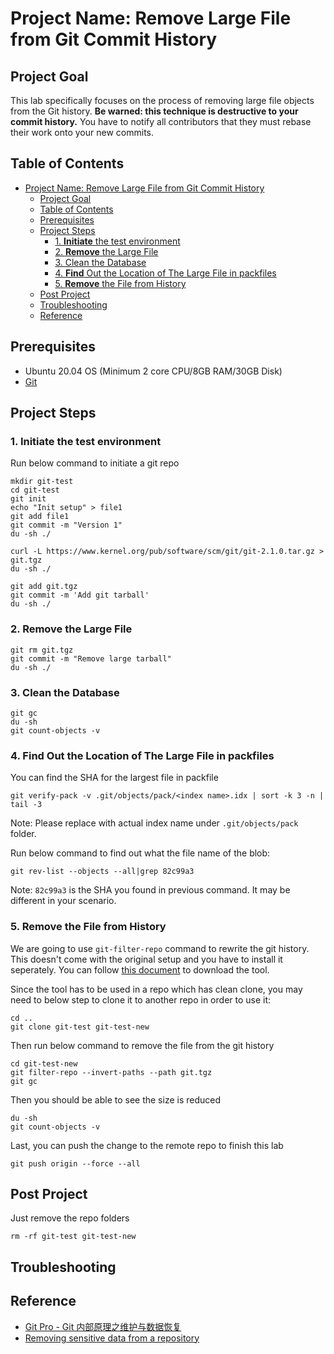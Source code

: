 # Project Name: Remove Large File from Git Commit History

## Project Goal
This lab specifically focuses on the process of removing large file objects from the Git history. **Be warned: this technique is destructive to your commit history.** You have to notify all contributors that they must rebase their work onto your new commits.

## Table of Contents
- [Project Name: Remove Large File from Git Commit History](#project-name-remove-large-file-from-git-commit-history)
  - [Project Goal](#project-goal)
  - [Table of Contents](#table-of-contents)
  - [Prerequisites](#prerequisites)
  - [Project Steps](#project-steps)
    - [1. **Initiate** the test environment](#1-initiate-the-test-environment)
    - [2. **Remove** the Large File](#2-remove-the-large-file)
    - [3. Clean the Database](#3-clean-the-database)
    - [4. **Find** Out the Location of The Large File in packfiles](#4-find-out-the-location-of-the-large-file-in-packfiles)
    - [5. **Remove** the File from History](#5-remove-the-file-from-history)
  - [Post Project](#post-project)
  - [Troubleshooting](#troubleshooting)
  - [Reference](#reference)

## <a name="prerequisites">Prerequisites</a>
- Ubuntu 20.04 OS (Minimum 2 core CPU/8GB RAM/30GB Disk)
- [Git](https://git-scm.com/book/en/v2/Getting-Started-Installing-Git) 


## <a name="project_steps">Project Steps</a>

### 1. **Initiate** the test environment
Run below command to initiate a git repo
```
mkdir git-test
cd git-test
git init
echo "Init setup" > file1
git add file1
git commit -m "Version 1"
du -sh ./

curl -L https://www.kernel.org/pub/software/scm/git/git-2.1.0.tar.gz > git.tgz
du -sh ./

git add git.tgz
git commit -m 'Add git tarball'
du -sh ./
```

### 2. **Remove** the Large File
```
git rm git.tgz
git commit -m "Remove large tarball"
du -sh ./
```

### 3. Clean the Database
```
git gc
du -sh
git count-objects -v
```

### 4. **Find** Out the Location of The Large File in packfiles
You can find the SHA for the largest file in packfile
```
git verify-pack -v .git/objects/pack/<index name>.idx | sort -k 3 -n | tail -3
```
Note: Please replace **<index name>** with actual index name under `.git/objects/pack` folder. <br/>

Run below command to find out what the file name of the blob:
```
git rev-list --objects --all|grep 82c99a3
```
Note: `82c99a3` is the SHA you found in previous command. It may be different in your scenario.

### 5. **Remove** the File from History
We are going to use `git-filter-repo` command to rewrite the git history. This doesn't come with the original setup and you have to install it seperately. You can follow [this document](https://github.com/newren/git-filter-repo/blob/main/INSTALL.md) to download the tool. <br/>

Since the tool has to be used in a repo which has clean clone, you may need to below step to clone it to another repo in order to use it:
```
cd ..
git clone git-test git-test-new
```
Then run below command to remove the file from the git history
```
cd git-test-new
git filter-repo --invert-paths --path git.tgz
git gc
```
Then you should be able to see the size is reduced
```
du -sh
git count-objects -v
```
Last, you can push the change to the remote repo to finish this lab
```
git push origin --force --all
```

## <a name="post_project">Post Project</a>
Just remove the repo folders
```
rm -rf git-test git-test-new
```

## <a name="troubleshooting">Troubleshooting</a>

## <a name="reference">Reference</a>
- [Git Pro - Git 内部原理之维护与数据恢复](https://git-scm.com/book/zh/v2/Git-%E5%86%85%E9%83%A8%E5%8E%9F%E7%90%86-%E7%BB%B4%E6%8A%A4%E4%B8%8E%E6%95%B0%E6%8D%AE%E6%81%A2%E5%A4%8D)
- [Removing sensitive data from a repository](https://docs.github.com/en/authentication/keeping-your-account-and-data-secure/removing-sensitive-data-from-a-repository)
